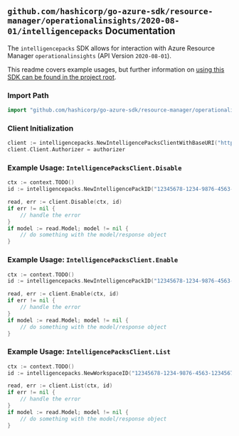 
## `github.com/hashicorp/go-azure-sdk/resource-manager/operationalinsights/2020-08-01/intelligencepacks` Documentation

The `intelligencepacks` SDK allows for interaction with Azure Resource Manager `operationalinsights` (API Version `2020-08-01`).

This readme covers example usages, but further information on [using this SDK can be found in the project root](https://github.com/hashicorp/go-azure-sdk/tree/main/docs).

### Import Path

```go
import "github.com/hashicorp/go-azure-sdk/resource-manager/operationalinsights/2020-08-01/intelligencepacks"
```


### Client Initialization

```go
client := intelligencepacks.NewIntelligencePacksClientWithBaseURI("https://management.azure.com")
client.Client.Authorizer = authorizer
```


### Example Usage: `IntelligencePacksClient.Disable`

```go
ctx := context.TODO()
id := intelligencepacks.NewIntelligencePackID("12345678-1234-9876-4563-123456789012", "example-resource-group", "workspaceName", "intelligencePackName")

read, err := client.Disable(ctx, id)
if err != nil {
	// handle the error
}
if model := read.Model; model != nil {
	// do something with the model/response object
}
```


### Example Usage: `IntelligencePacksClient.Enable`

```go
ctx := context.TODO()
id := intelligencepacks.NewIntelligencePackID("12345678-1234-9876-4563-123456789012", "example-resource-group", "workspaceName", "intelligencePackName")

read, err := client.Enable(ctx, id)
if err != nil {
	// handle the error
}
if model := read.Model; model != nil {
	// do something with the model/response object
}
```


### Example Usage: `IntelligencePacksClient.List`

```go
ctx := context.TODO()
id := intelligencepacks.NewWorkspaceID("12345678-1234-9876-4563-123456789012", "example-resource-group", "workspaceName")

read, err := client.List(ctx, id)
if err != nil {
	// handle the error
}
if model := read.Model; model != nil {
	// do something with the model/response object
}
```
